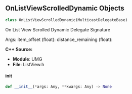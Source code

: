 ## OnListViewScrolledDynamic Objects

```python
class OnListViewScrolledDynamic(MulticastDelegateBase)
```

On List View Scrolled Dynamic  Delegate Signature

Args:
    item_offset (float): 
    distance_remaining (float):

**C++ Source:**

- **Module**: UMG
- **File**: ListView.h

<a id="unreal.OnListViewScrolledDynamic.__init__"></a>

#### __init__

```python
def __init__(*args: Any, **kwargs: Any) -> None
```

<a id="unreal.OnMouseCaptureBeginEvent"></a>